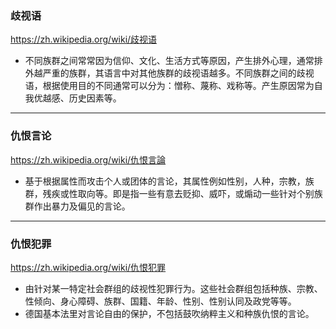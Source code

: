 ### 歧视语
https://zh.wikipedia.org/wiki/歧视语
- 不同族群之间常常因为信仰、文化、生活方式等原因，产生排外心理，通常排外越严重的族群，其语言中对其他族群的歧视语越多。不同族群之间的歧视语，根据使用目的不同通常可以分为：憎称、蔑称、戏称等。产生原因常为自我优越感、历史因素等。
---
### 仇恨言论
https://zh.wikipedia.org/wiki/仇恨言論
- 基于根据属性而攻击个人或团体的言论，其属性例如性别，人种，宗教，族群，残疾或性取向等。即是指一些有意去贬抑、威吓，或煽动一些针对个别族群作出暴力及偏见的言论。
---
### 仇恨犯罪
https://zh.wikipedia.org/wiki/仇恨犯罪
- 由针对某一特定社会群组的歧视性犯罪行为。这些社会群组包括种族、宗教、性倾向、身心障碍、族群、国籍、年龄、性别、性别认同及政党等等。
- 德国基本法里对言论自由的保护，不包括鼓吹纳粹主义和种族仇恨的言论。